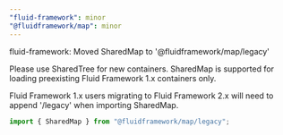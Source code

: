 ```yaml
---
"fluid-framework": minor
"@fluidframework/map": minor
---
```


fluid-framework: Moved SharedMap to '@fluidframework/map/legacy'

Please use SharedTree for new containers.  SharedMap is supported for loading preexisting Fluid Framework 1.x containers only.

Fluid Framework 1.x users migrating to Fluid Framework 2.x will need to append '/legacy' when importing SharedMap.

```ts
import { SharedMap } from "@fluidframework/map/legacy";
```

